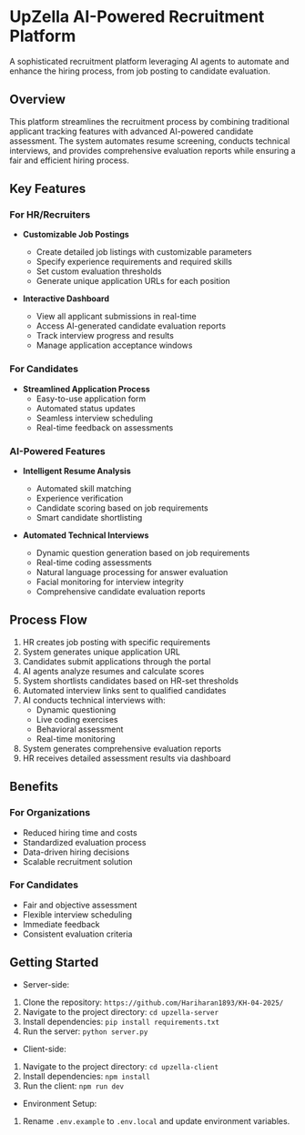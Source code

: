 # UpZella AI-Powered Recruitment Platform

A sophisticated recruitment platform leveraging AI agents to automate and enhance the hiring process, from job posting to candidate evaluation.

## Overview

This platform streamlines the recruitment process by combining traditional applicant tracking features with advanced AI-powered candidate assessment. The system automates resume screening, conducts technical interviews, and provides comprehensive evaluation reports while ensuring a fair and efficient hiring process.

## Key Features

### For HR/Recruiters
- **Customizable Job Postings**
  - Create detailed job listings with customizable parameters
  - Specify experience requirements and required skills
  - Set custom evaluation thresholds
  - Generate unique application URLs for each position

- **Interactive Dashboard**
  - View all applicant submissions in real-time
  - Access AI-generated candidate evaluation reports
  - Track interview progress and results
  - Manage application acceptance windows

### For Candidates
- **Streamlined Application Process**
  - Easy-to-use application form
  - Automated status updates
  - Seamless interview scheduling
  - Real-time feedback on assessments

### AI-Powered Features
- **Intelligent Resume Analysis**
  - Automated skill matching
  - Experience verification
  - Candidate scoring based on job requirements
  - Smart candidate shortlisting

- **Automated Technical Interviews**
  - Dynamic question generation based on job requirements
  - Real-time coding assessments
  - Natural language processing for answer evaluation
  - Facial monitoring for interview integrity
  - Comprehensive candidate evaluation reports


## Process Flow

1. HR creates job posting with specific requirements
2. System generates unique application URL
3. Candidates submit applications through the portal
4. AI agents analyze resumes and calculate scores
5. System shortlists candidates based on HR-set thresholds
6. Automated interview links sent to qualified candidates
7. AI conducts technical interviews with:
   - Dynamic questioning
   - Live coding exercises
   - Behavioral assessment
   - Real-time monitoring
8. System generates comprehensive evaluation reports
9. HR receives detailed assessment results via dashboard

## Benefits

### For Organizations
- Reduced hiring time and costs
- Standardized evaluation process
- Data-driven hiring decisions
- Scalable recruitment solution

### For Candidates
- Fair and objective assessment
- Flexible interview scheduling
- Immediate feedback
- Consistent evaluation criteria

## Getting Started

- Server-side:
1. Clone the repository: `https://github.com/Hariharan1893/KH-04-2025/`
2. Navigate to the project directory: `cd upzella-server`
3. Install dependencies: `pip install requirements.txt`
4. Run the server: `python server.py`

- Client-side:
1. Navigate to the project directory: `cd upzella-client`
2. Install dependencies: `npm install`
3. Run the client: `npm run dev`

- Environment Setup:
1. Rename `.env.example` to `.env.local` and update environment variables.

